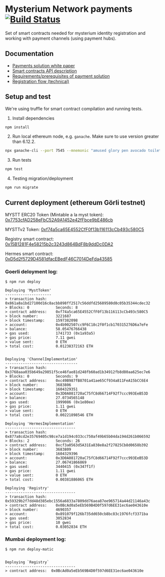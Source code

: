 # Mysterium Network payments [![Build Status](https://travis-ci.com/mysteriumnetwork/payments-smart-contracts.svg?token=t9FwiYsxwDxkJWnSMpfr&branch=master)](https://travis-ci.com/mysteriumnetwork/payments-smart-contracts)

Set of smart contracts needed for mysterium identity registration and working with payment channels (using payment hubs).

## Documentation

* [Payments solution white paper](docs/paper/accountant-pattern.pdf)
* [Smart contracts API description](docs/smart-contracts.md)
* [Requirements/prerequisites of payment solution](docs/prerequisites.md)
* [Registration flow (technical)](docs/registration-flow.md)

## Setup and test

We're using truffle for smart contract compilation and running tests.

1. Install dependencies

```bash
npm install
```

2. Run local ethereum node, e.g. `ganache`. Make sure to use version greater than 6.12.2.

```bash
npx ganache-cli --port 7545 --mnemonic "amused glory pen avocado toilet dragon entry kitchen cliff retreat canyon danger"
```

3. Run tests

```bash
npm test
```

4. Testing migration/deployment
```bash
npm run migrate
```

## Current deployment (ethereum Görli testnet)

MYSTT ERC20 Token (Mintable a la myst token): [0x7753cfAD258eFbC52A9A1452e42fFbce9bE486cb](https://goerli.etherscan.io/address/0x7753cfAD258eFbC52A9A1452e42fFbce9bE486cb)

MYSTTv2 Token: [0xf74a5ca65E4552CfF0f13b116113cCb493c580C5](https://goerli.etherscan.io/address/0xf74a5ca65E4552CfF0f13b116113cCb493c580C5)

Registry smart contract:
[0x15B1281F4e58215b2c3243d864BdF8b9ddDc0DA2](https://goerli.etherscan.io/address/0x15B1281F4e58215b2c3243d864BdF8b9ddDc0DA2)

Hermes smart contract:
[0xD5d2f5729D4581dfacEBedF46C7014DeFda43585](https://goerli.etherscan.io/address/0xD5d2f5729D4581dfacEBedF46C7014DeFda43585)

### Goerli deloyment log:

    $ npm run deploy

    Deploying 'MystToken'
    ---------------------
    > transaction hash:    0x861a8a1bd27100d16c8acbb898ff2517c56ddfd25689580d8c05b35344cdec32
    > Blocks: 0            Seconds: 8
    > contract address:    0xf74a5ca65E4552CfF0f13b116113cCb493c580C5
    > block number:        3221687
    > block timestamp:     1597382098
    > account:             0x4b902507cc9F6C18c2f0f1cb170315276D6a7eFe
    > balance:             58.05476766438
    > gas used:            1741733 (0x1a93a5)
    > gas price:           7.11 gwei
    > value sent:          0 ETH
    > total cost:          0.01238372163 ETH


    Deploying 'ChannelImplementation'
    ---------------------------------
    > transaction hash:    0x3768aaa035b649a29851f5ce46fae81d248fb60ad1b34912fb8d80aa625ec7e6
    > Blocks: 0            Seconds: 9
    > contract address:    0xc49B987fB8701a41ae65Cf934a811FeA15bCC6E4
    > block number:        3683806
    > block timestamp:     1604329351
    > account:             0x3D0A081720aC75fC8d66714F92f7ccc993EeB53D
    > balance:             27.0734565148
    > gas used:            1999086 (0x1e80ee)
    > gas price:           1.11 gwei
    > value sent:          0 ETH
    > total cost:          0.00221898546 ETH

    Deploying 'HermesImplementation'
    --------------------------------
    > transaction hash:    0x877a8cd2e35769405c98ce7a1d194c033cc750af49b65b04da194d261b066592
    > Blocks: 2            Seconds: 26
    > contract address:    0xcf3a0563d5A31Ea838e8a2f27825Cb8d0658b392
    > block number:        3683809
    > block timestamp:     1604329396
    > account:             0x3D0A081720aC75fC8d66714F92f7ccc993EeB53D
    > balance:             27.06741866869
    > gas used:            3440415 (0x347f1f)
    > gas price:           1.11 gwei
    > value sent:          0 ETH
    > total cost:          0.00381886065 ETH

    Deploying 'Registry'
    --------------------------------
    > transaction hash:    0x59329b2f7dd48d385ebc1556a6833a7809dd76aea87ee965714a44d21146a43c
    > contract address:    0x0BcAd0a5eEb569B4D0f597d6EE31ec6ae043610e
    > block number:        4690357
    > account:             0x891079f126b735dd650cb8bc83c1976fcf3371ba
    > gas used:            3052834
    > gas price:           10 gwei
    > total cost:          0.03052834 ETH


### Mumbai deployment log:

    $ npm run deploy-matic


    Deploying `Registry`
    --------------------------------
    > contract address:  0x0BcAd0a5eEb569B4D0f597d6EE31ec6ae043610e
